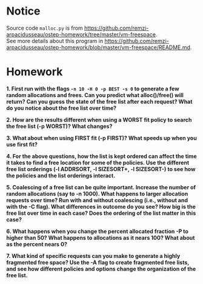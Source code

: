 
# Notice

Source code `malloc.py` is from https://github.com/remzi-arpacidusseau/ostep-homework/tree/master/vm-freespace.  
See more details about this program in https://github.com/remzi-arpacidusseau/ostep-homework/blob/master/vm-freespace/README.md.  

# Homework

**1. First run with the flags `-n 10 -H 0 -p BEST -s 0` to generate a few random allocations and frees. Can you predict what alloc()/free() will return? Can you guess the state of the free list after each request? What do you notice about the free list over time?**

**2. How are the results different when using a WORST fit policy to search the free list (-p WORST)? What changes?**

**3. What about when using FIRST fit (-p FIRST)? What speeds up when you use first fit?**

**4. For the above questions, how the list is kept ordered can affect the time it takes to find a free location for some of the policies. Use the different free list orderings (-l ADDRSORT, -l SIZESORT+, -l SIZESORT-) to see how the policies and the list orderings interact.**

**5. Coalescing of a free list can be quite important. Increase the number of random allocations (say to -n 1000). What happens to larger allocation requests over time? Run with and without coalescing (i.e., without and with the -C flag). What differences in outcome do you see? How big is the free list over time in each case? Does the ordering of the list matter in this case?**

**6. What happens when you change the percent allocated fraction -P to higher than 50? What happens to allocations as it nears 100? What about as the percent nears 0?**

**7. What kind of specific requests can you make to generate a highly fragmented free space? Use the -A flag to create fragmented free lists, and see how different policies and options change the organization of the free list.**

